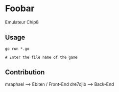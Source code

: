 # Foobar

Emulateur Chip8


## Usage

```golang
go run *.go

# Enter the file name of the game

```

## Contribution

mraphael --> Ebiten / Front-End
dre7djib --> Back-End


